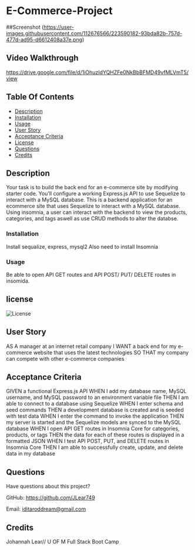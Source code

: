 # E-Commerce-Project
  
##Screenshot
(https://user-images.githubusercontent.com/112676566/223590182-93bda82b-757d-477d-ad95-d6612408a37e.png)

## Video Walkthrough
https://drive.google.com/file/d/1iOhuzIdYQHZFe0NkBbBFMD49vfMLVmT5/view
 
## Table Of Contents
  * [Description](#description)
  * [Installation](#installation)
  * [Usage](#usage)
  * [User Story](#userStory)
  * [Acceptance Criteria](#acceptanceCriteria)
  * [License](#license)
  * [Questions](#questions)
  * [Credits](#credits)
  
## Description 
Your task is to build the back end for an e-commerce site by modifying starter code. You’ll configure a working Express.js API to use Sequelize to interact with a MySQL database.  This is a backend application for an ecommerce site that uses Sequelize to interact with a MySQL database. Using insomnia, a user can interact with the backend to view the products, categories, and tags aswell as use CRUD methods to alter the databse.
  
### Installation

Install sequalize, express, mysql2
Also need to install Insomnia
  
### Usage
Be able to open API GET routes and API POST/ PUT/ DELETE routes in insomida.  
## license
  ![License](https://img.shields.io/badge/License-MIT-blue.svg)

## User Story

AS A manager at an internet retail company
I WANT a back end for my e-commerce website that uses the latest technologies
SO THAT my company can compete with other e-commerce companies

## Acceptance Criteria

GIVEN a functional Express.js API
WHEN I add my database name, MySQL username, and MySQL password to an environment variable file
THEN I am able to connect to a database using Sequelize
WHEN I enter schema and seed commands
THEN a development database is created and is seeded with test data
WHEN I enter the command to invoke the application
THEN my server is started and the Sequelize models are synced to the MySQL database
WHEN I open API GET routes in Insomnia Core for categories, products, or tags
THEN the data for each of these routes is displayed in a formatted JSON
WHEN I test API POST, PUT, and DELETE routes in Insomnia Core
THEN I am able to successfully create, update, and delete data in my database

## Questions
Have questions about this project? <br>

GitHub: https://github.com/JLear749 <br>

Email: iditaroddream@gmail.com <br>

## Credits
Johannah Lear// U OF M Full Stack Boot Camp 

